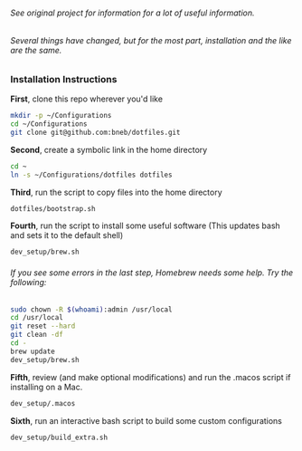 ###### See original project for information for a lot of useful information.
###### Several things have changed, but for the most part, installation and the like are the same.

### Installation Instructions

**First**, clone this repo wherever you'd like

``` bash
mkdir -p ~/Configurations
cd ~/Configurations
git clone git@github.com:bneb/dotfiles.git
```

**Second**, create a symbolic link in the home directory

``` bash
cd ~
ln -s ~/Configurations/dotfiles dotfiles
```

**Third**, run the script to copy files into the home directory

``` bash
dotfiles/bootstrap.sh
```

**Fourth**, run the script to install some useful software (This updates bash and sets it to the default shell)

``` bash
dev_setup/brew.sh
```

###### _If you see some errors in the last step, Homebrew needs some help. Try the following:_

``` bash
sudo chown -R $(whoami):admin /usr/local
cd /usr/local
git reset --hard
git clean -df
cd -
brew update
dev_setup/brew.sh
```

**Fifth**, review (and make optional modifications) and run the .macos script if installing on a Mac.

``` bash
dev_setup/.macos
```

**Sixth**, run an interactive bash script to build some custom configurations

``` bash
dev_setup/build_extra.sh
```
